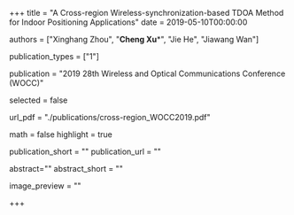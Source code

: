 +++
title = "A Cross-region Wireless-synchronization-based TDOA Method for Indoor Positioning Applications"
date = 2019-05-10T00:00:00

authors = ["Xinghang Zhou", "**Cheng Xu***", "Jie He", "Jiawang Wan"]

publication_types = ["1"]

publication = "2019 28th Wireless and Optical Communications Conference (WOCC)"

selected = false 

url_pdf = "./publications/cross-region_WOCC2019.pdf"

math = false
highlight = true

publication_short = ""
publication_url = ""


abstract=""
abstract_short = ""

image_preview = ""

+++

